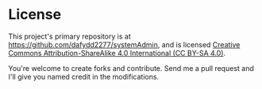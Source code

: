 # License

This project's primary repository is at <https://github.com/dafydd2277/systemAdmin>, and is licensed [Creative Commons Attribution-ShareAlike
4.0 International (CC BY-SA 4.0)](http://creativecommons.org/licenses/by-sa/4.0/).

You're welcome to create forks and contribute. Send me a pull request and I'll give you named credit in the modifications.

